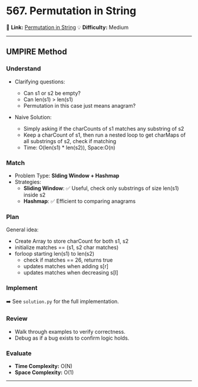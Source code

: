 # 567. Permutation in String

🔗 **Link:** [Permutation in String](https://leetcode.com/problems/permutation-in-string/description/)
💡 **Difficulty:** Medium 

---


## UMPIRE Method

### Understand
- Clarifying questions:
  - Can s1 or s2 be empty?
  - Can len(s1) > len(s1)
  - Permutation in this case just means anagram?
 
  
- Naive Solution:
  - Simply asking if the charCounts of s1 matches any substring of s2
  - Keep a charCount of s1, then run a nested loop to get charMaps of all substrings of s2, check if matching
  - Time: O(len(s1) * len(s2)), Space:O(n)


### Match
- Problem Type: **Slding Window + Hashmap**  
- Strategies:
  - **Sliding Window**: ✅ Useful, check only substrings of size len(s1) inside s2
  - **Hashmap**: ✅ Efficient to comparing anagrams 

### Plan
General idea:  
- Create Array to store charCount for both s1, s2  
- initialize matches == (s1, s2 char matches)
- forloop starting len(s1) to len(s2)
  - check if matches == 26, returns true
  - updates matches when adding s[r]
  - updates matches when decreasing s[l]

### Implement
➡️ See `solution.py` for the full implementation.  

### Review
- Walk through examples to verify correctness.  
- Debug as if a bug exists to confirm logic holds.  

### Evaluate
- **Time Complexity:** O(N)  
- **Space Complexity:** O(1)  

---



